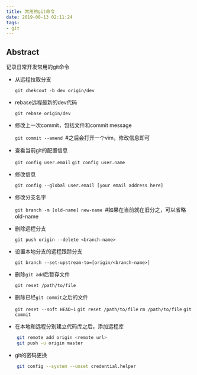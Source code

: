 ```yaml
---
title: 常用的git命令
date: 2019-08-13 02:11:24
tags:
- git
---
```


##  Abstract
记录日常开发常用的git命令
<!-- more -->
- 从远程拉取分支

    `git chekcout -b dev origin/dev`

- rebase远程最新的dev代码

    `git rebase origin/dev`

- 修改上一次commit，包括文件和commit message

    `git commit --amend `#之后会打开一个vim，修改信息即可

- 查看当前git的配置信息

    `git config user.email`
    `git config user.name`

- 修改信息

    `git config --global user.email [your email address here]`

- 修改分支名字

    `git branch -m [old-name] new-name `#如果在当前就在旧分之，可以省略old-name

- 删除远程分支

    `git push origin --delete <branch-name>`

- 设置本地分支的远程跟踪分支

    `git branch --set-upstream-to=[origin/<branch-name>]`

- 删除`git add`后暂存文件

    `git reset /path/to/file`

- 删除已经`git commit`之后的文件

    `git reset --soft HEAD~1`
    `git reset /path/to/file`
    `rm /path/to/file`
    `git commit`

- 在本地和远程分别建立代码库之后，添加远程库
```bash
    git remote add origin <remote url>
    git push -u origin master
```
- git的密码更换
```bash
    git config --system --unset credential.helper
```